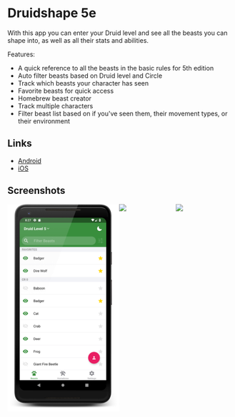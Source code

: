 # Druidshape 5e

With this app you can enter your Druid level and see all the beasts you can shape into, as well as all their stats and abilities.

Features:

-   A quick reference to all the beasts in the basic rules for 5th edition
-   Auto filter beasts based on Druid level and Circle
-   Track which beasts your character has seen
-   Favorite beasts for quick access
-   Homebrew beast creator
-   Track multiple characters
-   Filter beast list based on if you've seen them, their movement types, or their environment

## Links

-   [Android](https://play.google.com/store/apps/details?id=com.adpyke.druidshape)
-   [iOS](https://itunes.apple.com/us/app/druidshape-5e/id1453786938)

## Screenshots

<div style="display: flex; flex-direction: 'row';">
	<img src="./store-images/screenshots/android/phone/with-device/list.png" width="250" />
	<img src="./store-images/screenshots/android/phone/with-device/details.png" width="250" />
	<img src="./store-images/screenshots/android/phone/with-device/homebrew.png" width="250" />
</div>
